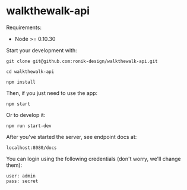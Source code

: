 walkthewalk-api
===============

Requirements:

- Node >= 0.10.30

Start your development with:

`git clone git@github.com:ronik-design/walkthewalk-api.git`

`cd walkthewalk-api`

`npm install`

Then, if you just need to use the app:

`npm start`

Or to develop it:

`npm run start-dev`

After you've started the server, see endpoint docs at:

`localhost:8080/docs`

You can login using the following credentials (don't worry, we'll change them):

```
user: admin
pass: secret
```

